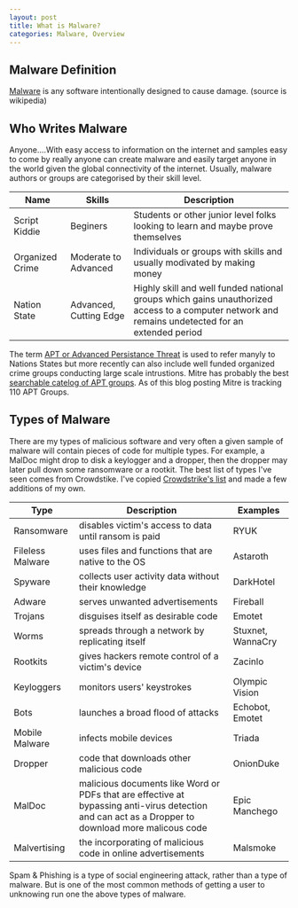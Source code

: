 ```yaml
---
layout: post
title: What is Malware?
categories: Malware, Overview
---
```


## Malware Definition

[Malware](https://en.wikipedia.org/wiki/Malware) is any software intentionally designed to cause damage.  (source is wikipedia)

## Who Writes Malware

Anyone....With easy access to information on the internet and samples easy to come by really anyone can create malware and easily target anyone in the world given the global connectivity of the internet. Usually, malware authors or groups are categorised by their skill level.

| Name  | Skills  |  Description |
|---|---|---|
| Script Kiddie  | Beginers  |  Students or other junior level folks looking to learn and maybe prove themselves |
| Organized Crime  | Moderate to Advanced  | Individuals or groups with skills and usually modivated by making money  |
| Nation State  | Advanced, Cutting Edge  |  Highly skill and well funded national  groups which gains unauthorized access to a computer network and remains undetected for an extended period

The term [APT or Advanced Persistance Threat](https://en.wikipedia.org/wiki/Advanced_persistent_threat) is used to refer manyly to Nations States but more recently can also include well funded organized crime groups conducting large scale intrustions. Mitre has probably the best [searchable catelog of APT groups](https://attack.mitre.org/groups/). As of this blog posting Mitre is tracking 110 APT Groups. 

## Types of Malware

There are my types of malicious software and very often a given sample of malware will contain pieces of code for multiple types. For example, a MalDoc might drop to disk a keylogger and a dropper, then the dropper may later pull down some ransomware or a rootkit. The best list of types I've seen comes from Crowdstike. I've copied [Crowdstrike's list](https://www.crowdstrike.com/epp-101/types-of-malware/) and made a few additions of my own. 

| Type | Description | Examples |
|---|---|---|
| Ransomware | disables victim's access to data until ransom is paid |  RYUK |
| Fileless Malware |  uses files and functions that are native to the OS | Astaroth  |
| Spyware  | collects user activity data without their knowledge  |  DarkHotel |
| Adware  | serves unwanted advertisements  |  Fireball |
| Trojans  |  disguises itself as desirable code | Emotet  |
| Worms  |  spreads through a network by replicating itself |  Stuxnet, WannaCry |
| Rootkits  | gives hackers remote control of a victim's device  | Zacinlo  |
| Keyloggers  | monitors users' keystrokes  |  Olympic Vision |
| Bots  |  launches a broad flood of attacks  | Echobot, Emotet  |
| Mobile Malware  |  infects mobile devices |  Triada |
| Dropper  | code that downloads other malicious code  |  OnionDuke |
| MalDoc  | malicious documents like Word or PDFs that are effective at bypassing anti-virus detection and can act as a Dropper to download more malicous code  | Epic Manchego  |
| Malvertising  |  the incorporating of malicious code in online advertisements  | Malsmoke  |


Spam & Phishing is a type of social engineering attack, rather than a type of malware. But is one of the most common methods of getting a user to unknowing run one the above types of malware. 